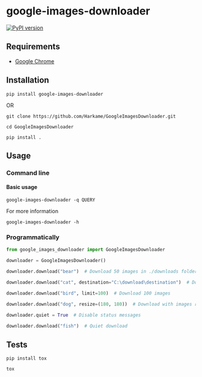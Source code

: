 # google-images-downloader

[![PyPI version](https://badge.fury.io/py/google-images-downloader.svg)](https://badge.fury.io/py/google-images-downloader)

## Requirements

- [Google Chrome](https://www.google.com/chrome/)

## Installation

```shell
pip install google-images-downloader
```

OR

```shell
git clone https://github.com/Harkame/GoogleImagesDownloader.git

cd GoogleImagesDownloader

pip install .
```

## Usage

### Command line

#### Basic usage

```shell
google-images-downloader -q QUERY
```

For more information

```shell
google-images-downloader -h
```

### Programmatically

```python
from google_images_downloader import GoogleImagesDownloader

downloader = GoogleImagesDownloader()

downloader.download("bear")  # Download 50 images in ./downloads folder

downloader.download("cat", destination="C:\download\destination")  # Download at specified destination

downloader.download("bird", limit=100)  # Download 100 images

downloader.download("dog", resize=(180, 180))  # Download with images resizing

downloader.quiet = True  # Disable status messages

downloader.download("fish")  # Quiet download
```

## Tests

```shell
pip install tox

tox
```